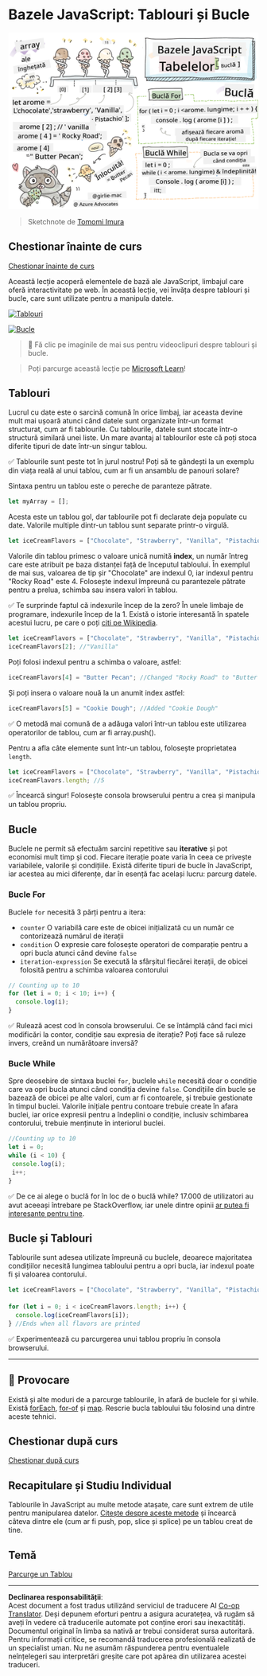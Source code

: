 <!--
CO_OP_TRANSLATOR_METADATA:
{
  "original_hash": "3f7f87871312cf6cc12662da7d973182",
  "translation_date": "2025-08-28T08:08:41+00:00",
  "source_file": "2-js-basics/4-arrays-loops/README.md",
  "language_code": "ro"
}
-->
# Bazele JavaScript: Tablouri și Bucle

![Bazele JavaScript - Tablouri](../../../../translated_images/webdev101-js-arrays.439d7528b8a294558d0e4302e448d193f8ad7495cc407539cc81f1afe904b470.ro.png)
> Sketchnote de [Tomomi Imura](https://twitter.com/girlie_mac)

## Chestionar înainte de curs
[Chestionar înainte de curs](https://ff-quizzes.netlify.app/web/quiz/13)

Această lecție acoperă elementele de bază ale JavaScript, limbajul care oferă interactivitate pe web. În această lecție, vei învăța despre tablouri și bucle, care sunt utilizate pentru a manipula datele.

[![Tablouri](https://img.youtube.com/vi/1U4qTyq02Xw/0.jpg)](https://youtube.com/watch?v=1U4qTyq02Xw "Tablouri")

[![Bucle](https://img.youtube.com/vi/Eeh7pxtTZ3k/0.jpg)](https://www.youtube.com/watch?v=Eeh7pxtTZ3k "Bucle")

> 🎥 Fă clic pe imaginile de mai sus pentru videoclipuri despre tablouri și bucle.

> Poți parcurge această lecție pe [Microsoft Learn](https://docs.microsoft.com/learn/modules/web-development-101-arrays/?WT.mc_id=academic-77807-sagibbon)!

## Tablouri

Lucrul cu date este o sarcină comună în orice limbaj, iar aceasta devine mult mai ușoară atunci când datele sunt organizate într-un format structurat, cum ar fi tablourile. Cu tablourile, datele sunt stocate într-o structură similară unei liste. Un mare avantaj al tablourilor este că poți stoca diferite tipuri de date într-un singur tablou.

✅ Tablourile sunt peste tot în jurul nostru! Poți să te gândești la un exemplu din viața reală al unui tablou, cum ar fi un ansamblu de panouri solare?

Sintaxa pentru un tablou este o pereche de paranteze pătrate.

```javascript
let myArray = [];
```

Acesta este un tablou gol, dar tablourile pot fi declarate deja populate cu date. Valorile multiple dintr-un tablou sunt separate printr-o virgulă.

```javascript
let iceCreamFlavors = ["Chocolate", "Strawberry", "Vanilla", "Pistachio", "Rocky Road"];
```

Valorile din tablou primesc o valoare unică numită **index**, un număr întreg care este atribuit pe baza distanței față de începutul tabloului. În exemplul de mai sus, valoarea de tip șir "Chocolate" are indexul 0, iar indexul pentru "Rocky Road" este 4. Folosește indexul împreună cu parantezele pătrate pentru a prelua, schimba sau insera valori în tablou.

✅ Te surprinde faptul că indexurile încep de la zero? În unele limbaje de programare, indexurile încep de la 1. Există o istorie interesantă în spatele acestui lucru, pe care o poți [citi pe Wikipedia](https://en.wikipedia.org/wiki/Zero-based_numbering).

```javascript
let iceCreamFlavors = ["Chocolate", "Strawberry", "Vanilla", "Pistachio", "Rocky Road"];
iceCreamFlavors[2]; //"Vanilla"
```

Poți folosi indexul pentru a schimba o valoare, astfel:

```javascript
iceCreamFlavors[4] = "Butter Pecan"; //Changed "Rocky Road" to "Butter Pecan"
```

Și poți insera o valoare nouă la un anumit index astfel:

```javascript
iceCreamFlavors[5] = "Cookie Dough"; //Added "Cookie Dough"
```

✅ O metodă mai comună de a adăuga valori într-un tablou este utilizarea operatorilor de tablou, cum ar fi array.push().

Pentru a afla câte elemente sunt într-un tablou, folosește proprietatea `length`.

```javascript
let iceCreamFlavors = ["Chocolate", "Strawberry", "Vanilla", "Pistachio", "Rocky Road"];
iceCreamFlavors.length; //5
```

✅ Încearcă singur! Folosește consola browserului pentru a crea și manipula un tablou propriu.

## Bucle

Buclele ne permit să efectuăm sarcini repetitive sau **iterative** și pot economisi mult timp și cod. Fiecare iterație poate varia în ceea ce privește variabilele, valorile și condițiile. Există diferite tipuri de bucle în JavaScript, iar acestea au mici diferențe, dar în esență fac același lucru: parcurg datele.

### Bucle For

Buclele `for` necesită 3 părți pentru a itera:
- `counter` O variabilă care este de obicei inițializată cu un număr ce contorizează numărul de iterații
- `condition` O expresie care folosește operatori de comparație pentru a opri bucla atunci când devine `false`
- `iteration-expression` Se execută la sfârșitul fiecărei iterații, de obicei folosită pentru a schimba valoarea contorului
  
```javascript
// Counting up to 10
for (let i = 0; i < 10; i++) {
  console.log(i);
}
```

✅ Rulează acest cod în consola browserului. Ce se întâmplă când faci mici modificări la contor, condiție sau expresia de iterație? Poți face să ruleze invers, creând un numărătoare inversă?

### Bucle While

Spre deosebire de sintaxa buclei `for`, buclele `while` necesită doar o condiție care va opri bucla atunci când condiția devine `false`. Condițiile din bucle se bazează de obicei pe alte valori, cum ar fi contoarele, și trebuie gestionate în timpul buclei. Valorile inițiale pentru contoare trebuie create în afara buclei, iar orice expresii pentru a îndeplini o condiție, inclusiv schimbarea contorului, trebuie menținute în interiorul buclei.

```javascript
//Counting up to 10
let i = 0;
while (i < 10) {
 console.log(i);
 i++;
}
```

✅ De ce ai alege o buclă for în loc de o buclă while? 17.000 de utilizatori au avut aceeași întrebare pe StackOverflow, iar unele dintre opinii [ar putea fi interesante pentru tine](https://stackoverflow.com/questions/39969145/while-loops-vs-for-loops-in-javascript).

## Bucle și Tablouri

Tablourile sunt adesea utilizate împreună cu buclele, deoarece majoritatea condițiilor necesită lungimea tabloului pentru a opri bucla, iar indexul poate fi și valoarea contorului.

```javascript
let iceCreamFlavors = ["Chocolate", "Strawberry", "Vanilla", "Pistachio", "Rocky Road"];

for (let i = 0; i < iceCreamFlavors.length; i++) {
  console.log(iceCreamFlavors[i]);
} //Ends when all flavors are printed
```

✅ Experimentează cu parcurgerea unui tablou propriu în consola browserului.

---

## 🚀 Provocare

Există și alte moduri de a parcurge tablourile, în afară de buclele for și while. Există [forEach](https://developer.mozilla.org/docs/Web/JavaScript/Reference/Global_Objects/Array/forEach), [for-of](https://developer.mozilla.org/docs/Web/JavaScript/Reference/Statements/for...of) și [map](https://developer.mozilla.org/docs/Web/JavaScript/Reference/Global_Objects/Array/map). Rescrie bucla tabloului tău folosind una dintre aceste tehnici.

## Chestionar după curs
[Chestionar după curs](https://ff-quizzes.netlify.app/web/quiz/14)

## Recapitulare și Studiu Individual

Tablourile în JavaScript au multe metode atașate, care sunt extrem de utile pentru manipularea datelor. [Citește despre aceste metode](https://developer.mozilla.org/docs/Web/JavaScript/Reference/Global_Objects/Array) și încearcă câteva dintre ele (cum ar fi push, pop, slice și splice) pe un tablou creat de tine.

## Temă

[Parcurge un Tablou](assignment.md)

---

**Declinarea responsabilității**:  
Acest document a fost tradus utilizând serviciul de traducere AI [Co-op Translator](https://github.com/Azure/co-op-translator). Deși depunem eforturi pentru a asigura acuratețea, vă rugăm să aveți în vedere că traducerile automate pot conține erori sau inexactități. Documentul original în limba sa nativă ar trebui considerat sursa autoritară. Pentru informații critice, se recomandă traducerea profesională realizată de un specialist uman. Nu ne asumăm răspunderea pentru eventualele neînțelegeri sau interpretări greșite care pot apărea din utilizarea acestei traduceri.